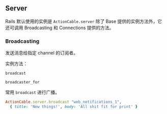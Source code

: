 ## Server

Rails 默认使用的实例是 `ActionCable.server` 除了 Base 提供的实例方法外，它还可调用 Broadcasting 和 Connections 提供的方法。

### Broadcasting

发送消息给指定 channel 的订阅者。

实例方法：

```
broadcast

broadcaster_for
```

常用 `broadcast` 进行广播。

```ruby
ActionCable.server.broadcast "web_notifications_1",
  { title: 'New things!', body: 'All shit fit for print' }
```